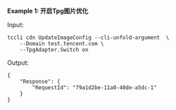 **Example 1: 开启Tpg图片优化**



Input: 

```
tccli cdn UpdateImageConfig --cli-unfold-argument  \
    --Domain test.tencent.com \
    --TpgAdapter.Switch on
```

Output: 
```
{
    "Response": {
        "RequestId": "79a1d2be-11a0-40de-a5dc-1"
    }
}
```

